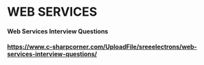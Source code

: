 # WEB SERVICES
#### Web Services Interview Questions
#### https://www.c-sharpcorner.com/UploadFile/sreeelectrons/web-services-interview-questions/
